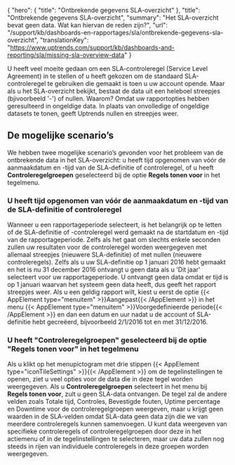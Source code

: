 {
  "hero": {
    "title": "Ontbrekende gegevens SLA-overzicht"
  },
  "title": "Ontbrekende gegevens SLA-overzicht",
   "summary": "Het SLA-overzicht bevat geen data. Wat kan hiervan de reden zijn?",
  "url": "/support/kb/dashboards-en-rapportages/sla/ontbrekende-gegevens-sla-overzicht",
  "translationKey": "https://www.uptrends.com/support/kb/dashboards-and-reporting/sla/missing-sla-overview-data"
}

U heeft veel moeite gedaan om een SLA-controleregel (Service Level Agreement) in te stellen of u heeft gekozen om de standaard SLA-controleregel te gebruiken die gemaakt is toen u uw account opende. Maar als u het SLA-overzicht bekijkt, bestaat de data uit een heleboel streepjes (bjivoorbeeld '-') of nullen. Waarom? Omdat uw rapportopties hebben geresulteerd in ongeldige data. In plaats van onvolledige of ongeldige datasets te tonen, geeft Uptrends nullen en streepjes weer.

## De mogelijke scenario’s

We hebben twee mogelijke scenario’s gevonden voor het probleem van de ontbrekende data in het SLA-overzicht: u heeft tijd opgenomen van vóór de aanmaakdatum en -tijd van de SLA-definitie of controleregel, of u heeft **Controleregelgroepen** geselecteerd bij de optie **Regels tonen voor** in het tegelmenu.

### U heeft tijd opgenomen van vóór de aanmaakdatum en -tijd van de SLA-definitie of controleregel

Wanneer u een rapportageperiode selecteert, is het belangrijk op te letten of de SLA-definitie of -controleregel werd gemaakt na de startdatum en -tijd van de rapportageperiode. Zelfs als het gaat om slechts enkele seconden zullen uw resultaten voor de controleregel worden weergegeven met allemaal streepjes (nieuwere SLA-definitie) of met nullen (nieuwere controleregels). Zelfs als u uw SLA-definitie op 1 januari 2016 hebt gemaakt en het is nu 31 december 2016 ontvangt u geen data als u 'Dit jaar' selecteert voor uw rapportageperiode. U ontvangt geen data omdat er tijd is op 1 januari waarvan het systeem geen data heeft, dus geeft het rapport streepjes weer. Als u een geldig rapport wilt, kiest u eerst de optie {{< AppElement type="menuitem" >}}Aangepast{{< /AppElement >}} in het menu {{< AppElement type="menuitem" >}}Voorgedefinieerde periode{{< /AppElement >}} en dan een datum en uur nadat u de account of SLA-definitie hebt gecreëerd, bijvoorbeeld 2/1/2016 tot en met 31/12/2016.

### U heeft "Controleregelgroepen" geselecteerd bij de optie "Regels tonen voor" in het tegelmenu

Als u klikt op het menupictogram met drie stippen {{< AppElement type="iconTileSettings" >}}{{< /AppElement >}} om de tegelinstellingen te openen, ziet u veel opties voor de data die in deze tegel worden weergegeven. Als u **Controleregelgroepen** selecteert in het menu bij **Regels tonen voor**, zult u geen SLA-data ontvangen. De tegel zal de andere velden zoals Totale tijd, Controles, Bevestigde fouten, Uptime percentage en Downtime voor de controleregelgroepen weergeven, maar u krijgt geen waarden in de SLA-velden omdat SLA-data geen data zijn die we van meerdere controleregels kunnen samenvoegen. U kunt data weergeven van specifieke controleregels of controleregelgroepen door deze in het actiemenu of in de tegelinstellingen te selecteren, maar uw data zullen nog steeds in rijen van individuele controleregels in deze groepen worden weergegeven.

